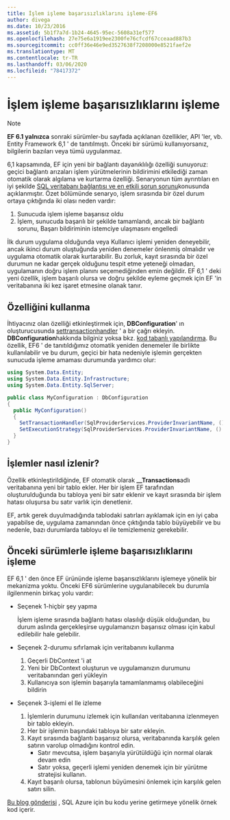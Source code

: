 ```yaml
---
title: İşlem işleme başarısızlıklarını işleme-EF6
author: divega
ms.date: 10/23/2016
ms.assetid: 5b1f7a7d-1b24-4645-95ec-5608a31ef577
ms.openlocfilehash: 27e75e6a1919ee2300fe76cfcdf67cceaad887b3
ms.sourcegitcommit: cc0ff36e46e9ed3527638f7208000e8521faef2e
ms.translationtype: MT
ms.contentlocale: tr-TR
ms.lasthandoff: 03/06/2020
ms.locfileid: "78417372"
---
```

# <a name="handling-transaction-commit-failures"></a>İşlem işleme başarısızlıklarını işleme
> [!NOTE]
> **EF 6.1 yalnızca** sonraki sürümler-bu sayfada açıklanan özellikler, API 'ler, vb. Entity Framework 6,1 ' de tanıtılmıştı. Önceki bir sürümü kullanıyorsanız, bilgilerin bazıları veya tümü uygulanmaz.  

6,1 kapsamında, EF için yeni bir bağlantı dayanıklılığı özelliği sunuyoruz: geçici bağlantı arızaları işlem yürütmelerinin bildirimini etkilediği zaman otomatik olarak algılama ve kurtarma özelliği. Senaryonun tüm ayrıntıları en iyi şekilde [SQL veritabanı bağlantısı ve en etkili sorun sorunu](https://blogs.msdn.com/b/adonet/archive/2013/03/11/sql-database-connectivity-and-the-idempotency-issue.aspx)konusunda açıklanmıştır.  Özet bölümünde senaryo, işlem sırasında bir özel durum ortaya çıktığında iki olası neden vardır:  

1. Sunucuda işlem işleme başarısız oldu
2. İşlem, sunucuda başarılı bir şekilde tamamlandı, ancak bir bağlantı sorunu, Başarı bildiriminin istemciye ulaşmasını engelledi  

İlk durum uygulama olduğunda veya Kullanıcı işlemi yeniden deneyebilir, ancak ikinci durum oluştuğunda yeniden denemeler önlenmiş olmalıdır ve uygulama otomatik olarak kurtarabilir. Bu zorluk, kayıt sırasında bir özel durumun ne kadar gerçek olduğunu tespit etme yeteneği olmadan, uygulamanın doğru işlem planını seçemediğinden emin değildir. EF 6,1 ' deki yeni özellik, işlem başarılı olursa ve doğru şekilde eyleme geçmek için EF 'in veritabanına iki kez işaret etmesine olanak tanır.  

## <a name="using-the-feature"></a>Özelliğini kullanma  

İhtiyacınız olan özelliği etkinleştirmek için, **DBConfiguration**' ın oluşturucusunda [settransactionhandler](https://msdn.microsoft.com/library/system.data.entity.dbconfiguration.setdefaulttransactionhandler.aspx) ' a bir çağrı ekleyin. **DBConfiguration**hakkında bilginiz yoksa bkz. [kod tabanlı yapılandırma](~/ef6/fundamentals/configuring/code-based.md). Bu özellik, EF6 ' de tanıtıldığımız otomatik yeniden denemeler ile birlikte kullanılabilir ve bu durum, geçici bir hata nedeniyle işlemin gerçekten sunucuda işleme amaması durumunda yardımcı olur:  

``` csharp
using System.Data.Entity;
using System.Data.Entity.Infrastructure;
using System.Data.Entity.SqlServer;

public class MyConfiguration : DbConfiguration  
{
  public MyConfiguration()  
  {  
    SetTransactionHandler(SqlProviderServices.ProviderInvariantName, () => new CommitFailureHandler());  
    SetExecutionStrategy(SqlProviderServices.ProviderInvariantName, () => new SqlAzureExecutionStrategy());  
  }  
}
```  

## <a name="how-transactions-are-tracked"></a>İşlemler nasıl izlenir?  

Özellik etkinleştirildiğinde, EF otomatik olarak **__Transactions**adlı veritabanına yeni bir tablo ekler. Her bir işlem EF tarafından oluşturulduğunda bu tabloya yeni bir satır eklenir ve kayıt sırasında bir işlem hatası oluşursa bu satır varlık için denetlenir.  

EF, artık gerek duyulmadığında tablodaki satırları ayıklamak için en iyi çaba yapabilse de, uygulama zamanından önce çıktığında tablo büyüyebilir ve bu nedenle, bazı durumlarda tabloyu el ile temizlemeniz gerekebilir.  

## <a name="how-to-handle-commit-failures-with-previous-versions"></a>Önceki sürümlerle işleme başarısızlıklarını işleme

EF 6,1 ' den önce EF ürününde işleme başarısızlıklarını işlemeye yönelik bir mekanizma yoktu. Önceki EF6 sürümlerine uygulanabilecek bu durumla ilgilenmenin birkaç yolu vardır:  

* Seçenek 1-hiçbir şey yapma  

  İşlem işleme sırasında bağlantı hatası olasılığı düşük olduğundan, bu durum aslında gerçekleşirse uygulamanızın başarısız olması için kabul edilebilir hale gelebilir.  

* Seçenek 2-durumu sıfırlamak için veritabanını kullanma  

  1. Geçerli DbContext 'i at  
  2. Yeni bir DbContext oluşturun ve uygulamanızın durumunu veritabanından geri yükleyin  
  3. Kullanıcıya son işlemin başarıyla tamamlanmamış olabileceğini bildirin  

* Seçenek 3-işlemi el Ile izleme  

  1. İşlemlerin durumunu izlemek için kullanılan veritabanına izlenmeyen bir tablo ekleyin.  
  2. Her bir işlemin başındaki tabloya bir satır ekleyin.  
  3. Kayıt sırasında bağlantı başarısız olursa, veritabanında karşılık gelen satırın varolup olmadığını kontrol edin.  
     - Satır mevcutsa, işlem başarıyla yürütüldüğü için normal olarak devam edin  
     - Satır yoksa, geçerli işlemi yeniden denemek için bir yürütme stratejisi kullanın.  
  4. Kayıt başarılı olursa, tablonun büyümesini önlemek için karşılık gelen satırı silin.  

[Bu blog gönderisi](https://blogs.msdn.com/b/adonet/archive/2013/03/11/sql-database-connectivity-and-the-idempotency-issue.aspx) , SQL Azure için bu kodu yerine getirmeye yönelik örnek kod içerir.  
